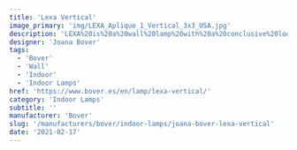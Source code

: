 ```yaml
---
title: 'Lexa Vertical'
image_primary: 'img/LEXA_Aplique_1_Vertical_3x3_USA.jpg'
description: 'LEXA%20is%20a%20wall%20lamp%20with%20a%20conclusive%20look%20given%20its%20measures%A0and%20high%20decorative%20and%20luminic%20features.%20It%20has%20a%20fix%20arm%20holding%20the%20shade%20with%20a%20projection%20from%A0the%20wall%20of%2034%20cm%20and%20it%20is%20produced%20in%20brass%20with%20chrome%A0or%20nickel%20finish.%20Lexa%20FL%20has%20an%20optional%20base%2C%20to%20be%20supplied%20in%20horizontal%A0or%20vertical%20format%20depending%20on%20users%20needs%2C%20both%20formats%A0incorporate%20a%20switch%20on%20the%20front%20part.%20Available%20with%20a%20double%20shade%20made%20of%20translucid%20material.%20For%20a%20higher%20resistance%20to%20heat%2C%20inner%20shade%20has%20a%20white%A0polyester%20support%20and%20outer%20shade%20comes%20in%20glass%20PVC.%0A%0A'
designer: 'Joana Bover'
tags:
  - 'Bover'
  - 'Wall'
  - 'Indoor'
  - 'Indoor Lamps'
href: 'https://www.bover.es/en/lamp/lexa-vertical/'
category: 'Indoor Lamps'
subtitle: ''
manufacturer: 'Bover'
slug: '/manufacturers/bover/indoor-lamps/joana-bover-lexa-vertical'
date: '2021-02-17'
---
```

